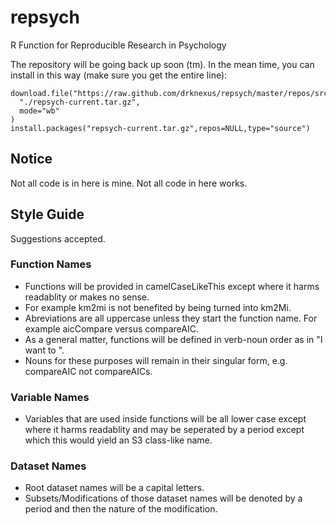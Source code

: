 repsych
=======

R Function for Reproducible Research in Psychology

The repository will be going back up soon (tm).  In the mean time, you can install in this way (make sure you get the entire line):

```
download.file("https://raw.github.com/drknexus/repsych/master/repos/src/contrib/repsych_3.0.0.2.tar.gz",
  "./repsych-current.tar.gz",
  mode="wb"
)
install.packages("repsych-current.tar.gz",repos=NULL,type="source")
````

## Notice ##
Not all code is in here is mine.  Not all code in here works.

## Style Guide
Suggestions accepted.
### Function Names
* Functions will be provided in camelCaseLikeThis except where it harms readablity or makes no sense.
* For example km2mi is not benefited by being turned into km2Mi.
* Abreviations are all uppercase unless they start the function name.  For example aicCompare versus compareAIC.
* As a general matter, functions will be defined in verb-noun order as in "I want to <verb> <noun>".
* Nouns for these purposes will remain in their singular form, e.g. compareAIC not compareAICs.
### Variable Names
* Variables that are used inside functions will be all lower case except where it harms readablity and may be seperated by a period except which this would yield an S3 class-like name.
### Dataset Names
* Root dataset names will be a capital letters.
* Subsets/Modifications of those dataset names will be denoted by a period and then the nature of the modification.




